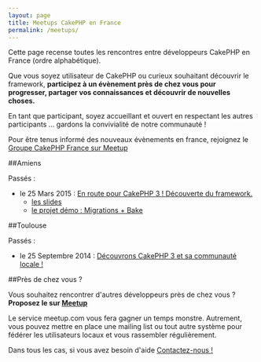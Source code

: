 ```yaml
---
layout: page
title: Meetups CakePHP en France
permalink: /meetups/
---
```


Cette page recense toutes les rencontres entre développeurs CakePHP en France  (ordre alphabétique).

Que vous soyez utilisateur de CakePHP ou curieux souhaitant découvrir le framework, **participez à un évènement près de chez vous pour progresser, partager vos connaissances et découvrir de nouvelles choses.**

En tant que participant, soyez accueillant et ouvert en respectant les autres participants ... gardons la convivialité de notre communauté !

Pour être tenus informé des nouveaux évènements en france, rejoignez le [Groupe CakePHP France sur Meetup](http://www.meetup.com/CakePHP-France/)

##Amiens

Passés :

* le 25 Mars 2015 : [En route pour CakePHP 3 ! Découverte du framework.](http://www.meetup.com/CakePHP-France/events/221318398/)
  * [les slides](http://fr.slideshare.net/BenjaminLamprier/meetup-cakephp-amiens-25-mars-2015)
  * [le projet démo : Migrations + Bake](https://github.com/BenjaminLamperier/Meetup-CakePHP-Amiens-B2B)


##Toulouse

Passés :

* le 25 Septembre 2014 : [Découvrons CakePHP 3 et sa communauté locale !](http://www.meetup.com/CakePHP-Toulouse/events/204531632/)

##Près de chez vous ?

Vous souhaitez rencontrer d'autres développeurs près de chez vous ? **Proposez le sur [Meetup](http://www.meetup.com/CakePHP-France/)**

Le service meetup.com vous fera gagner un temps monstre. Autrement, vous pouvez mettre en place une mailing list ou tout autre système pour fédérer les utilisateurs locaux et vous rassembler régulièrement.

Dans tous les cas, si vous avez besoin d'aide [Contactez-nous !](mailto:contact@cakephp-fr.org)

<script>!function(d,s,id){var js,fjs=d.getElementsByTagName(s)[0];if(!d.getElementById(id)){js=d.createElement(s); js.id=id;js.async=true;js.src="https://a248.e.akamai.net/secure.meetupstatic.com/s/script/781615113490305/api/mu.btns.js?id=7nen373d2fa7oilhnsh2sic1t7";fjs.parentNode.insertBefore(js,fjs);}}(document,"script","mu-bootjs");</script>
